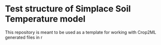# Test structure of Simplace Soil Temperature model 

This repository is meant to be used as a template for working with Crop2ML generated files in r